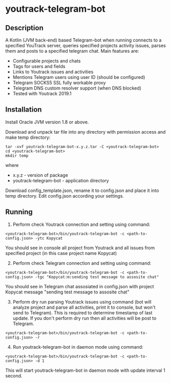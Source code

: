 # youtrack-telegram-bot

## Description

A Kotlin  (JVM back-end) based Telegram-bot when running connects to a specified YouTrack server, queries specified projects activity issues, parses them and posts to a specified telegram chat. Main features are:

- Configurable projects and chats
- Tags for users and fields
- Links to Youtrack issues and activities
- Mentions Telegram users using user ID (should be configured)
- Telegram SOCKS5 SSL fully workable proxy
- Telegram DNS custom resolver support (when DNS blocked)
- Tested with Youtrack 2019.1

## Installation

Install Oracle JVM version 1.8 or above.

Download and unpack tar file into any directory with permission access and make temp directory:

```
tar -xvf youtrack-telegram-bot-x.y.z.tar -C <youtrack-telegram-bot>
cd <youtrack-telegram-bot>
mkdir temp
```

where 
 - x.y.z - version of package
 - youtrack-telegram-bot - application directory
 
Download config_template.json, rename it to config.json and place it into temp directory. Edit config.json according your settings.

## Running

1. Perform check Youtrack connection and setting using command:
```
<youtrack-telegram-bot>/bin/youtrack-telegram-bot -c <path-to-config.json> -ytc Kopycat
```
You should see in console all project from Youtrack and all issues from specified project (in this case project name Kopycat)

2. Perform check Telegram connection and setting using command:
```
<youtrack-telegram-bot>/bin/youtrack-telegram-bot -c <path-to-config.json> -tgc "Kopycat:m:sending test message to assosite chat"
```
You should see in Telegram chat assosiated in config.json with project Kopycat message "sending test message to assosite chat"

3. Perform dry run parsing Youtrack issues using command (bot will analyze project and parse all activities, print it to console, but won't send to Telegram).
This is required to determine timestamp of last update. If you don't perform dry run then all activities will be post to Telegram.
```
<youtrack-telegram-bot>/bin/youtrack-telegram-bot -c <path-to-config.json> -r
```

4. Run youtrack-telegram-bot in daemon mode using command:
```
<youtrack-telegram-bot>/bin/youtrack-telegram-bot -c <path-to-config.json> -d 1
```
This will start youtrack-telegram-bot in daemon mode with update interval 1 second.
